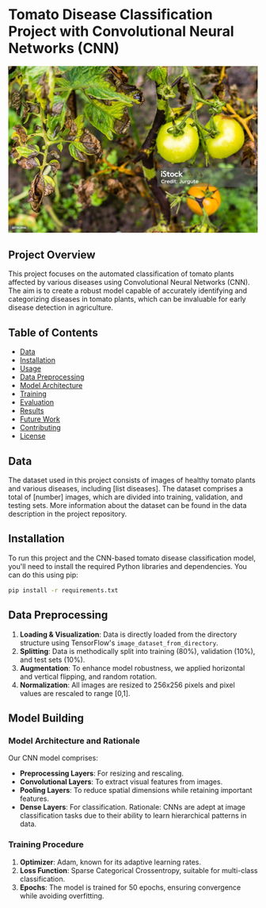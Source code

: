 # Tomato Disease Classification Project with Convolutional Neural Networks (CNN)

![tomato disease](https://github.com/shahriar-math1364/data-science-/blob/main/Project4/tomato%20disease.jpg)

## Project Overview
This project focuses on the automated classification of tomato plants affected by various diseases using Convolutional Neural Networks (CNN). The aim is to create a robust model capable of accurately identifying and categorizing diseases in tomato plants, which can be invaluable for early disease detection in agriculture.

## Table of Contents
- [Data](#data)
- [Installation](#installation)
- [Usage](#usage)
- [Data Preprocessing](#data-preprocessing)
- [Model Architecture](#model-architecture)
- [Training](#training)
- [Evaluation](#evaluation)
- [Results](#results)
- [Future Work](#future-work)
- [Contributing](#contributing)
- [License](#license)

## Data
The dataset used in this project consists of images of healthy tomato plants and various diseases, including [list diseases]. The dataset comprises a total of [number] images, which are divided into training, validation, and testing sets. More information about the dataset can be found in the data description in the project repository.

## Installation
To run this project and the CNN-based tomato disease classification model, you'll need to install the required Python libraries and dependencies. You can do this using pip:

```bash
pip install -r requirements.txt
```

## Data Preprocessing

1. **Loading & Visualization**: Data is directly loaded from the directory structure using TensorFlow's `image_dataset_from_directory`.
2. **Splitting**: Data is methodically split into training (80%), validation (10%), and test sets (10%).
3. **Augmentation**: To enhance model robustness, we applied horizontal and vertical flipping, and random rotation.
4. **Normalization**: All images are resized to 256x256 pixels and pixel values are rescaled to range [0,1].

## Model Building

### **Model Architecture and Rationale** <a name="model-architecture"></a>
Our CNN model comprises:
- **Preprocessing Layers**: For resizing and rescaling.
- **Convolutional Layers**: To extract visual features from images.
- **Pooling Layers**: To reduce spatial dimensions while retaining important features.
- **Dense Layers**: For classification.
Rationale: CNNs are adept at image classification tasks due to their ability to learn hierarchical patterns in data.

### **Training Procedure** <a name="training"></a>
1. **Optimizer**: Adam, known for its adaptive learning rates.
2. **Loss Function**: Sparse Categorical Crossentropy, suitable for multi-class classification.
3. **Epochs**: The model is trained for 50 epochs, ensuring convergence while avoiding overfitting.
